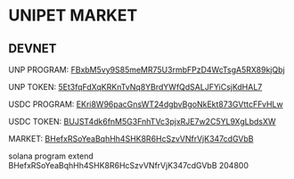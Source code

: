 # UNIPET MARKET

## DEVNET

UNP PROGRAM: [FBxbM5vy9S85meMR75U3rmbFPzD4WcTsgA5RX89kjQbj](https://explorer.solana.com/address/FBxbM5vy9S85meMR75U3rmbFPzD4WcTsgA5RX89kjQbj?cluster=devnet)

UNP TOKEN: [5Et3fqFdXqKRKnTvNq8YBrdYWfQdSALJFYiCsjKdHAL7](https://explorer.solana.com/address/5Et3fqFdXqKRKnTvNq8YBrdYWfQdSALJFYiCsjKdHAL7?cluster=devnet)

USDC PROGRAM: [EKri8W96pacGnsWT24dgbvBgoNkEkt873GVttcFFvHLw](https://explorer.solana.com/address/EKri8W96pacGnsWT24dgbvBgoNkEkt873GVttcFFvHLw?cluster=devnet)

USDC TOKEN: [BUJST4dk6fnM5G3FnhTVc3pjxRJE7w2C5YL9XgLbdsXW](https://explorer.solana.com/address/BUJST4dk6fnM5G3FnhTVc3pjxRJE7w2C5YL9XgLbdsXW?cluster=devnet)

MARKET: [BHefxRSoYeaBqhHh4SHK8R6HcSzvVNfrVjK347cdGVbB](https://explorer.solana.com/address/BHefxRSoYeaBqhHh4SHK8R6HcSzvVNfrVjK347cdGVbB?cluster=devnet)


solana program extend BHefxRSoYeaBqhHh4SHK8R6HcSzvVNfrVjK347cdGVbB  204800